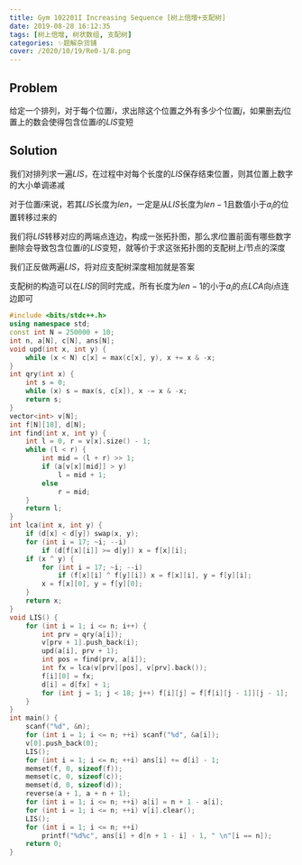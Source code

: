 ```yaml
---
title: Gym 102201I Increasing Sequence [树上倍增+支配树]
date: 2019-08-28 16:12:35
tags: [树上倍增, 树状数组, 支配树]
categories: ✨题解杂货铺
cover: /2020/10/19/Re0-1/8.png
---
```

## Problem

给定一个排列，对于每个位置$i$，求出除这个位置之外有多少个位置$j$，如果删去$j$位置上的数会使得包含位置$i$的$LIS$变短

## Solution

我们对排列求一遍$LIS$，在过程中对每个长度的$LIS$保存结束位置，则其位置上数字的大小单调递减

对于位置$i$来说，若其$LIS$长度为$len$，一定是从$LIS$长度为$len-1$且数值小于$a_i$的位置转移过来的
        
我们将$LIS$转移对应的两端点连边，构成一张拓扑图，那么求$i$位置前面有哪些数字删除会导致包含位置$i$的$LIS$变短，就等价于求这张拓扑图的支配树上$i$节点的深度

我们正反做两遍$LIS$，将对应支配树深度相加就是答案

支配树的构造可以在$LIS$的同时完成，所有长度为$len-1$的小于$a_i$的点$LCA$向$i$点连边即可

```cpp
#include <bits/stdc++.h>
using namespace std;
const int N = 250000 + 10;
int n, a[N], c[N], ans[N];
void upd(int x, int y) {
    while (x < N) c[x] = max(c[x], y), x += x & -x;
}
int qry(int x) {
    int s = 0;
    while (x) s = max(s, c[x]), x -= x & -x;
    return s;
}
vector<int> v[N];
int f[N][18], d[N];
int find(int x, int y) {
    int l = 0, r = v[x].size() - 1;
    while (l < r) {
        int mid = (l + r) >> 1;
        if (a[v[x][mid]] > y)
            l = mid + 1;
        else
            r = mid;
    }
    return l;
}
int lca(int x, int y) {
    if (d[x] < d[y]) swap(x, y);
    for (int i = 17; ~i; --i)
        if (d[f[x][i]] >= d[y]) x = f[x][i];
    if (x ^ y) {
        for (int i = 17; ~i; --i)
            if (f[x][i] ^ f[y][i]) x = f[x][i], y = f[y][i];
        x = f[x][0], y = f[y][0];
    }
    return x;
}
void LIS() {
    for (int i = 1; i <= n; i++) {
        int prv = qry(a[i]);
        v[prv + 1].push_back(i);
        upd(a[i], prv + 1);
        int pos = find(prv, a[i]);
        int fx = lca(v[prv][pos], v[prv].back());
        f[i][0] = fx;
        d[i] = d[fx] + 1;
        for (int j = 1; j < 18; j++) f[i][j] = f[f[i][j - 1]][j - 1];
    }
}
int main() {
    scanf("%d", &n);
    for (int i = 1; i <= n; ++i) scanf("%d", &a[i]);
    v[0].push_back(0);
    LIS(); 
    for (int i = 1; i <= n; ++i) ans[i] += d[i] - 1;
    memset(f, 0, sizeof(f));
    memset(c, 0, sizeof(c));
    memset(d, 0, sizeof(d));
    reverse(a + 1, a + n + 1);
    for (int i = 1; i <= n; ++i) a[i] = n + 1 - a[i];
    for (int i = 1; i <= n; ++i) v[i].clear(); 
	LIS();
    for (int i = 1; i <= n; ++i)
        printf("%d%c", ans[i] + d[n + 1 - i] - 1, " \n"[i == n]);
    return 0;
}
```